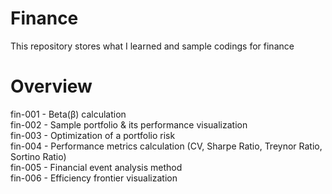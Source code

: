 # Finance
This repository stores what I learned and sample codings for finance

# Overview
fin-001 - Beta(β) calculation<br>
fin-002 - Sample portfolio & its performance visualization<br>
fin-003 - Optimization of a portfolio risk<br>
fin-004 - Performance metrics calculation (CV, Sharpe Ratio, Treynor Ratio, Sortino Ratio)<br>
fin-005 - Financial event analysis method<br>
fin-006 - Efficiency frontier visualization
